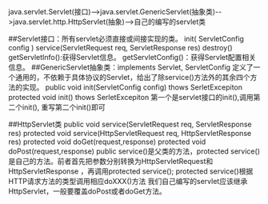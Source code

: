 java.servlet.Servlet(接口)-->java.servlet.GenericServlet(抽象类)-->java.servlet.http.HttpServlet(抽象)-->自己的编写的servlet类


##Servlet接口：所有servlet必须直接或间接实现的类。
init( ServletConfig config )
service(ServletRequest req, ServletResponse res)
destroy()
getServletInfo():获得Servlet信息。
getServletConfig()：获得Servlet配置相关信息。
##GenericServlet抽象类：implements Servlet, ServletConfig
定义了一个通用的，不依赖于具体协议的Servlet，给出了除service()方法外的其余四个方法的实现。
public void init(ServletConfig config) thows SerletExcepiton
protected  void init() thows SerletExcepiton
第一个是servlet接口的init(),调用第二个init(), 重写第二个init()即可

##HttpServlet类
public void service(ServletRequest req, ServletResponse res)
protected void service(HttpServletRequest req, HttpServletResponse res)
protected void doGet(request,response)
protected void doPost(request,response)
public service()是父类的方法，protected service()是自己的方法。前者首先把参数分别转换为HttpServletRequest和HttpServletResponse ，再调用protected service();
protected service()根据HTTP请求方法的类型调用相应doXXX()方法
我们自己编写的servlet应该继承HttpServlet，一般要覆盖doPost或者doGet方法。